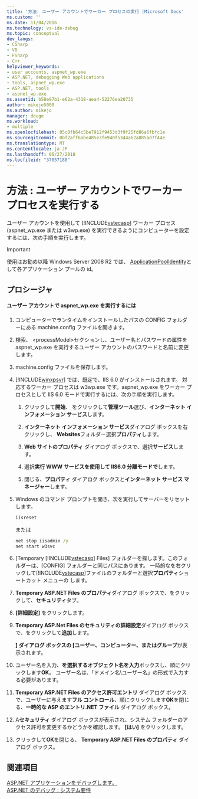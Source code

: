 ```yaml
---
title: '方法: ユーザー アカウントでワーカー プロセスの実行 |Microsoft Docs'
ms.custom: ''
ms.date: 11/04/2016
ms.technology: vs-ide-debug
ms.topic: conceptual
dev_langs:
- CSharp
- VB
- FSharp
- C++
helpviewer_keywords:
- user accounts, aspnet_wp.exe
- ASP.NET, debugging Web applications
- tools, aspnet_wp.exe
- ASP.NET, tools
- aspnet_wp.exe
ms.assetid: b58e97b1-e62a-4318-aea4-52276ea20735
author: mikejo5000
ms.author: mikejo
manager: douge
ms.workload:
- multiple
ms.openlocfilehash: 05c0fb64c5be7912f9453d3f9f25fd86a6fbfc1e
ms.sourcegitcommit: 0bf2aff6abe485e3fe940f5344a62a885ad7f44e
ms.translationtype: MT
ms.contentlocale: ja-JP
ms.lasthandoff: 06/27/2018
ms.locfileid: "37057188"
---
```

# <a name="how-to-run-the-worker-process-under-a-user-account"></a>方法 : ユーザー アカウントでワーカー プロセスを実行する
ユーザー アカウントを使用して [!INCLUDE[vstecasp](../code-quality/includes/vstecasp_md.md)] ワーカー プロセス (aspnet_wp.exe または w3wp.exe) を実行できるようにコンピューターを設定するには、次の手順を実行します。  

 > [!IMPORTANT]
 > 使用はお勧め以降 Windows Server 2008 R2 では、 [ApplicationPoolIdentity](/iis/manage/configuring-security/application-pool-identities)として各アプリケーション プールの id。
  
## <a name="procedure"></a>プロシージャ  
  
#### <a name="to-run-aspnetwpexe-under-a-user-account"></a>ユーザー アカウントで aspnet_wp.exe を実行するには  
  
1.  コンピューターでランタイムをインストールしたパスの CONFIG フォルダーにある machine.config ファイルを開きます。  
  
2.  検索、 &lt;processModel&gt;セクションし、ユーザー名とパスワードの属性を aspnet_wp.exe を実行するユーザー アカウントのパスワードと名前に変更します。  
  
3.  machine.config ファイルを保存します。  
  
4.  [!INCLUDE[winxpsvr](../debugger/includes/winxpsvr_md.md)] では、既定で、IIS 6.0 がインストールされます。 対応するワーカー プロセスは w3wp.exe です。aspnet_wp.exe をワーカー プロセスとして IIS 6.0 モードで実行するには、次の手順を実行します。  
  
    1.  クリックして**開始**、 をクリックして**管理ツール**選び、**インターネット インフォメーション サービス**します。  
  
    2.  **インターネット インフォメーション サービス**ダイアログ ボックスを右クリックし、 **Websites**フォルダー選択**プロパティ**します。  
  
    3.  **Web サイトのプロパティ** ダイアログ ボックスで、選択**サービス**します。  
  
    4.  選択**実行 WWW サービスを使用して IIS6.0 分離モードで**します。  
  
    5.  閉じる、**プロパティ** ダイアログ ボックスと**インターネット サービス マネージャー**します。  
  
5.  Windows のコマンド プロンプトを開き、次を実行してサーバーをリセットします。  
  
    ```cmd
    iisreset  
    ```  
    または  
  
    ```cmd
    net stop iisadmin /y  
    net start w3svc  
    ```  
  
6.  [Temporary [!INCLUDE[vstecasp](../code-quality/includes/vstecasp_md.md)] Files] フォルダーを探します。このフォルダーは、[CONFIG] フォルダーと同じパスにあります。 一時的なを右クリックして[!INCLUDE[vstecasp](../code-quality/includes/vstecasp_md.md)]ファイルのフォルダーと選択**プロパティ**ショートカット メニューの します。  
  
7.  **Temporary ASP.NET Files のプロパティ**ダイアログ ボックスで、をクリックして、**セキュリティ**タブ。  
  
8.  **[詳細設定]** をクリックします。  
  
9. **Temporary ASP.Net Files のセキュリティの詳細設定**ダイアログ ボックスで、をクリックして**追加**します。  
  
    **] ダイアログ ボックスの [ユーザー、コンピューター、またはグループ**が表示されます。  
  
10. ユーザー名を入力、**を選択するオブジェクト名を入力**ボックスし、順にクリックします**OK**。 ユーザー名は、「ドメイン名\ユーザー名」の形式で入力する必要があります。  
  
11. **Temporary ASP.NET Files のアクセス許可エントリ** ダイアログ ボックスで、ユーザーに与えます**フル コントロール**、順にクリックします**OK**を閉じる、**一時的な ASP のエントリ.NET ファイル** ダイアログ ボックス。  
  
12. A**セキュリティ** ダイアログ ボックスが表示され、システム フォルダーのアクセス許可を変更するかどうかを確認します。 **[はい]** をクリックします。  
  
13. クリックして**OK**を閉じる、 **Temporary ASP.NET Files のプロパティ** ダイアログ ボックス。  
  
## <a name="see-also"></a>関連項目  
[ASP.NET アプリケーションをデバッグします。](../debugger/how-to-enable-debugging-for-aspnet-applications.md)   
[ASP.NET のデバッグ : システム要件](../debugger/aspnet-debugging-system-requirements.md)  
  
